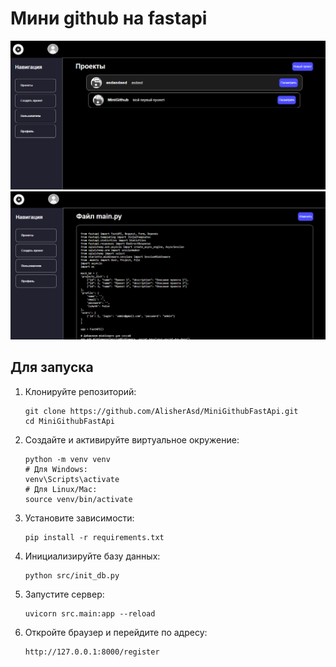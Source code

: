 # Мини github на fastapi
![1](src/assets/github_images/1.png)
![2](src/assets/github_images/2.png)
## Для запуска
1. Клонируйте репозиторий:
   ```
   git clone https://github.com/AlisherAsd/MiniGithubFastApi.git
   cd MiniGithubFastApi
   ```

2. Создайте и активируйте виртуальное окружение:
   ```
   python -m venv venv
   # Для Windows:
   venv\Scripts\activate
   # Для Linux/Mac:
   source venv/bin/activate
   ```

3. Установите зависимости:
   ```
   pip install -r requirements.txt
   ```

4. Инициализируйте базу данных:
   ```
   python src/init_db.py
   ```

5. Запустите сервер:
   ```
   uvicorn src.main:app --reload
   ```

6. Откройте браузер и перейдите по адресу:
   ```
   http://127.0.0.1:8000/register
   ```

```
